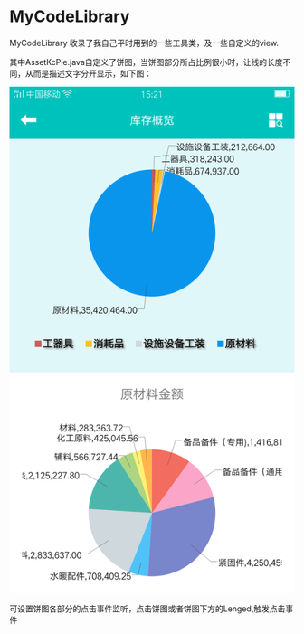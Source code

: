 # MyCodeLibrary
MyCodeLibrary 收录了我自己平时用到的一些工具类，及一些自定义的view.

其中AssetKcPie.java自定义了饼图，当饼图部分所占比例很小时，让线的长度不同，从而是描述文字分开显示，如下图：

![](https://github.com/karoline97/MyCodeLibrary/raw/master/codeLibraryapp/images/00.png)

可设置饼图各部分的点击事件监听，点击饼图或者饼图下方的Lenged,触发点击事件
